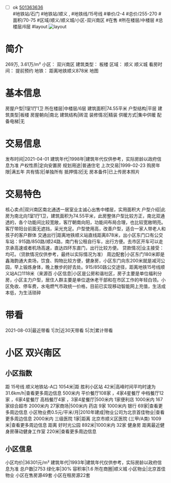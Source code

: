 - [ ] ok [501363636](https://bj.5i5j.com/ershoufang/501363636.html)  
 #地铁站/石门 #地铁站/顺义 ,  #地铁线/15号线
#单价/2-4 #总价/255-270 #面积/70-75   #区域/顺义/顺义城/小区-双兴南区 #在售 #所在楼层/中楼层 #总楼层/6层 #layout 
![layout](http://image2a.5i5j.com/bdir/layout/ef82e7d87a8547bcabc99dc3ec1fdbf8.jpg_P5.jpg) 
# 简介 
 269万,  3.61万/m² 
小区： 双兴南区
建筑类型： 板楼
区域： 顺义 顺义城
看房时间： 提前预约
地铁： 距离地铁顺义878米 地图
# 基本信息 
 房屋户型|1室1厅1卫
所在楼层|中楼层/6层
建筑面积|74.55平米
户型结构|平层
建筑类型|板楼
房屋朝向|南北
建筑结构|砖混
装修情况|精装
供暖方式|集中供暖
配备电梯|无
# 交易信息 
 发布时间|2021-04-01
建筑年代|1998年|建筑年代仅供参考，实际房龄以政府信息为准
产权性质|定向安置房
规划用途|普通住宅
上次交易|1999-02-23
购房年限|满五年
共有情况|单独所有
抵押情况|无
房本备件|已上传房本照片
# 交易特色 
 核心卖点|双兴南区南北通透一居室业主诚心出售中楼层，实用面积大
户型介绍|此房为南北向1室1厅1卫，建筑面积为74.55平米，此房整体户型比较方正，南北双通透的，各个功能间比较宽敞，客厅朝南向阳，功能间布局合理，也比较宽敞明亮。客厅带阳台前面无遮挡，采光充足。户型使用高，改善户型，适合一家人带老人和孩子的客户群体
交通出行|距离地铁顺义站直线距离878米，出小区东门口有公交车站：915路/850路/顺24路，南门有公租自行车，出行方便。去市区开车可以走京承高速或者机场高速，直达四环东直门，出行比较方便。
贷款情况|业主接受：均可。（贷款情况仅供参考，最终以实际情况为准）
周边配套|小区东门180米即是鑫海韵通大卖场，饮食、购物比较方便，健身房，小区东门向东200米就是减河公园，早上锻炼身体，晚上散步的好去处。915/850路公交途径，距离地铁15号线顺义站A口1118米（来源百
小区信息|小区是公房和谐社区，房子主要是单位福利分房，小区主力户型，居住人群主要是单位退休老干部和在市区工作的年轻白领。小区免收、停车费，水电燃气市政统一价格，目前已实现移动智能网上充值，生活成本低，为生活琐碎
# 带看 
 2021-08-03|最近带看	 1|次|近30天带看	 5|次|累计带看
# 小区 双兴南区
## 小区指数 
 距 15号线 顺义地铁站-A口 1054米|距 胜利小区站 42米|高峰时间平均时速为31.6km/h|查看更多周边信息
500米内 平价餐厅108家 ，4家4星餐厅
中档餐厅12家 ，6家4星餐厅
高档餐厅4家 ，3家4星餐厅|500米内 1家便利店
1000米内 167家综合超市
2000米内 27家商场|500米内 药店 9家
1000米内 银行 69家|查看更多周边信息
小区物业费0.5元/平米/月|2010年建成|物业公司为北京首佳物业|查看更多周边信息
2000米内 三级医院 1家|距离 北京市顺义区医院 (三甲/A类) 1009米|查看更多周边信息
距离 好时光公园 892米|1000米内 32家 健身房
距离最近健身房葎动健身工作室 220米|查看更多周边信息
## 小区信息 
 小区均价|36301元/m²
建筑年代|1993年|建筑年代仅供参考，实际房龄以政府信息为准
总户数|2753
绿化率|30%
容积率|1.6
所在商圈|顺义城
小区物业|北京首佳物业
小区在售房源49套
小区在租房源22套
